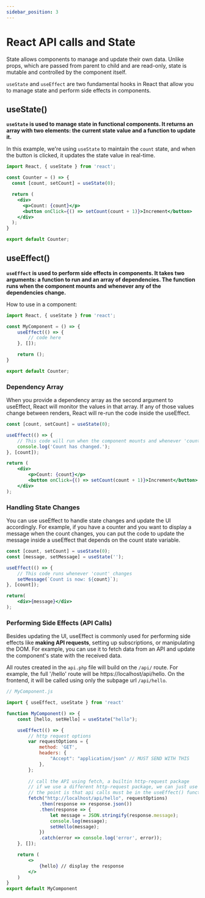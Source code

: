 ```yaml
---
sidebar_position: 3
---
```

# React API calls and State
State allows components to manage and update their own data. Unlike props, which are passed from parent to child and are read-only, state is mutable and controlled by the component itself.

`useState` and `useEffect` are two fundamental hooks in React that allow you to manage state and perform side effects in components.

## useState()
**`useState` is used to manage state in functional components. It returns an array with two elements: the current state value and a function to update it.**

In this example, we're using `useState` to maintain the `count` state, and when the button is clicked, it updates the state value in real-time.
```jsx
import React, { useState } from 'react';

const Counter = () => {
  const [count, setCount] = useState(0);

  return (
    <div>
      <p>Count: {count}</p>
      <button onClick={() => setCount(count + 1)}>Increment</button>
    </div>
  );
}

export default Counter;
```

## useEffect()
**`useEffect` is used to perform side effects in components. It takes two arguments: a function to run and an array of dependencies. The function runs when the component mounts and whenever any of the dependencies change.**

How to use in a component:
```jsx
import React, { useState } from 'react';

const MyComponent = () => {
    useEffect(() => {
        // code here
    }, []);

    return ();
}

export default Counter;
```

### Dependency Array 
When you provide a dependency array as the second argument to useEffect, React will monitor the values in that array. If any of those values change between renders, React will re-run the code inside the useEffect.
```jsx
const [count, setCount] = useState(0);

useEffect(() => {
    // This code will run when the component mounts and whenever 'count' changes.
    console.log('Count has changed.');
}, [count]);

return (
    <div>
        <p>Count: {count}</p>
        <button onClick={() => setCount(count + 1)}>Increment</button>
    </div>
);
```

### Handling State Changes

You can use useEffect to handle state changes and update the UI accordingly. For example, if you have a counter and you want to display a message when the count changes, you can put the code to update the message inside a useEffect that depends on the count state variable.
```jsx
const [count, setCount] = useState(0);
const [message, setMessage] = useState('');

useEffect(() => {
    // This code runs whenever 'count' changes
    setMessage(`Count is now: ${count}`);
}, [count]);

return(
    <div>{message}</div>
);
```

### Performing Side Effects (API Calls)

Besides updating the UI, useEffect is commonly used for performing side effects like **making API requests**, setting up subscriptions, or manipulating the DOM. For example, you can use it to fetch data from an API and update the component's state with the received data.

All routes created in the `api.php` file will build on the `/api/` route. For example, the full '/hello' route will be https://localhost/api/hello. On the frontend, it will be called using only the subpage url `/api/hello`.
```jsx
// MyComponent.js

import { useEffect, useState } from 'react'

function MyComponent() => {
    const [hello, setHello] = useState("hello");

    useEffect(() => {
        // http request options 
        var requestOptions = {
            method: 'GET',
            headers: {
                "Accept": "application/json" // MUST SEND WITH THIS
            },
        };
        
        // call the API using fetch, a builtin http-request package
        // if we use a different http-request package, we can just use that
        // the point is that api calls must be in the useEffect() function
        fetch("http://localhost/api/hello", requestOptions)
            .then(response => response.json())
            .then(response => {
                let message = JSON.stringify(response.message);
                console.log(message);
                setHello(message);
            })
            .catch(error => console.log('error', error));
    }, []);

    return (
        <>
            {hello} // display the response
        </>
    )
}
export default MyComponent
```